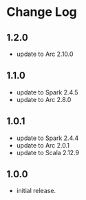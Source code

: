 # Change Log

## 1.2.0

- update to Arc 2.10.0

## 1.1.0

- update to Spark 2.4.5
- update to Arc 2.8.0

## 1.0.1

- update to Spark 2.4.4
- update to Arc 2.0.1
- update to Scala 2.12.9

## 1.0.0

- initial release.
